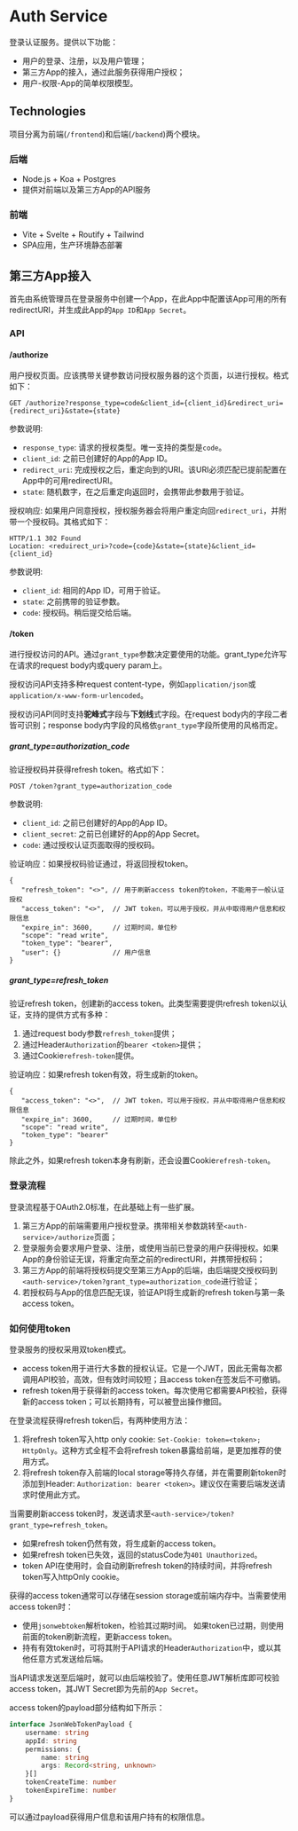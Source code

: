 # Auth Service

登录认证服务。提供以下功能：

* 用户的登录、注册，以及用户管理；
* 第三方App的接入，通过此服务获得用户授权；
* 用户-权限-App的简单权限模型。

## Technologies

项目分离为前端(`/frontend`)和后端(`/backend`)两个模块。

### 后端

* Node.js + Koa + Postgres
* 提供对前端以及第三方App的API服务

### 前端

* Vite + Svelte + Routify + Tailwind
* SPA应用，生产环境静态部署

## 第三方App接入

首先由系统管理员在登录服务中创建一个App，在此App中配置该App可用的所有redirectURI，并生成此App的`App ID`和`App Secret`。

### API

#### /authorize

用户授权页面。应该携带关键参数访问授权服务器的这个页面，以进行授权。格式如下：
```
GET /authorize?response_type=code&client_id={client_id}&redirect_uri={redirect_uri}&state={state}
```
参数说明:
- `response_type`: 请求的授权类型。唯一支持的类型是`code`。
- `client_id`: 之前已创建好的App的App ID。
- `redirect_uri`: 完成授权之后，重定向到的URI。该URI必须匹配已提前配置在App中的可用redirectURI。
- `state`: 随机数字，在之后重定向返回时，会携带此参数用于验证。

授权响应: 如果用户同意授权，授权服务器会将用户重定向回`redirect_uri`，并附带一个授权码。其格式如下：
```
HTTP/1.1 302 Found
Location: <reduirect_uri>?code={code}&state={state}&client_id={client_id}
```
参数说明:
- `client_id`: 相同的App ID，可用于验证。
- `state`: 之前携带的验证参数。
- `code`: 授权码。稍后提交给后端。

#### /token

进行授权访问的API。通过`grant_type`参数决定要使用的功能。grant_type允许写在请求的request body内或query param上。

授权访问API支持多种request content-type，例如`application/json`或`application/x-www-form-urlencoded`。

授权访问API同时支持**驼峰式**字段与**下划线**式字段。在request body内的字段二者皆可识别；response body内字段的风格依`grant_type`字段所使用的风格而定。

##### grant_type=authorization_code

验证授权码并获得refresh token。格式如下：
```
POST /token?grant_type=authorization_code
```
参数说明:
- `client_id`: 之前已创建好的App的App ID。
- `client_secret`: 之前已创建好的App的App Secret。
- `code`: 通过授权认证页面取得的授权码。

验证响应：如果授权码验证通过，将返回授权token。
```json5
{
   "refresh_token": "<>", // 用于刷新access token的token，不能用于一般认证授权
   "access_token": "<>",  // JWT token，可以用于授权，并从中取得用户信息和权限信息
   "expire_in": 3600,     // 过期时间，单位秒
   "scope": "read write",
   "token_type": "bearer",
   "user": {}             // 用户信息
}
```

##### grant_type=refresh_token

验证refresh token，创建新的access token。此类型需要提供refresh token以认证，支持的提供方式有多种：
1. 通过request body参数`refresh_token`提供；
2. 通过Header`Authorization`的`bearer <token>`提供；
3. 通过Cookie`refresh-token`提供。

验证响应：如果refresh token有效，将生成新的token。
```json5
{
   "access_token": "<>",  // JWT token，可以用于授权，并从中取得用户信息和权限信息
   "expire_in": 3600,     // 过期时间，单位秒
   "scope": "read write",
   "token_type": "bearer"
}
```
除此之外，如果refresh token本身有刷新，还会设置Cookie`refresh-token`。

### 登录流程

登录流程基于OAuth2.0标准，在此基础上有一些扩展。

1. 第三方App的前端需要用户授权登录。携带相关参数跳转至`<auth-service>/authorize`页面；
2. 登录服务会要求用户登录、注册，或使用当前已登录的用户获得授权。如果App的身份验证无误，将重定向至之前的redirectURI，并携带授权码；
3. 第三方App的前端将授权码提交至第三方App的后端，由后端提交授权码到`<auth-service>/token?grant_type=authorization_code`进行验证；
4. 若授权码与App的信息匹配无误，验证API将生成新的refresh token与第一条access token。

### 如何使用token

登录服务的授权采用双token模式。

* access token用于进行大多数的授权认证。它是一个JWT，因此无需每次都调用API校验，高效，但有效时间较短；且access token在签发后不可撤销。
* refresh token用于获得新的access token。每次使用它都需要API校验，获得新的access token；可以长期持有，可以被登出操作撤回。

在登录流程获得refresh token后，有两种使用方法：
1. 将refresh token写入http only cookie: `Set-Cookie: token=<token>; HttpOnly`。这种方式全程不会将refresh token暴露给前端，是更加推荐的使用方式。
2. 将refresh token存入前端的local storage等持久存储，并在需要刷新token时添加到Header: `Authorization: bearer <token>`。建议仅在需要后端发送请求时使用此方式。

当需要刷新access token时，发送请求至`<auth-service>/token?grant_type=refresh_token`。
- 如果refresh token仍然有效，将生成新的access token。
- 如果refresh token已失效，返回的statusCode为`401 Unauthorized`。
- token API在使用时，会自动刷新refresh token的持续时间，并将refresh token写入httpOnly cookie。

获得的access token通常可以存储在session storage或前端内存中。当需要使用access token时：
- 使用`jsonwebtoken`解析token，检验其过期时间。 如果token已过期，则使用前面的token刷新流程，更新access token。
- 持有有效token时，可将其附于API请求的Header`Authorization`中，或以其他任意方式发送给后端。

当API请求发送至后端时，就可以由后端校验了。使用任意JWT解析库即可校验access token，其JWT Secret即为先前的`App Secret`。

access token的payload部分结构如下所示：
```typescript
interface JsonWebTokenPayload {
    username: string
    appId: string
    permissions: {
        name: string
        args: Record<string, unknown>
    }[]
    tokenCreateTime: number
    tokenExpireTime: number
}
```
可以通过payload获得用户信息和该用户持有的权限信息。

